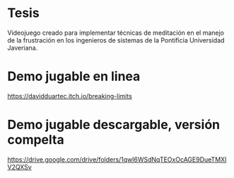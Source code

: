 # Tesis
Videojuego creado para implementar técnicas de meditación en el manejo de la frustración en los ingenieros de sistemas de la Pontificia Universidad Javeriana.
# Demo jugable en linea
https://davidduartec.itch.io/breaking-limits
# Demo jugable descargable, versión compelta
https://drive.google.com/drive/folders/1qwl6WSdNqTEOxOcAGE9DueTMXIV2QXSv
